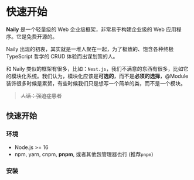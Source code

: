 # 快速开始

**Naily** 是一个轻量级的 Web 企业级框架，非常易于构建企业级的 Web 应用程序。它是免费开源的。

Naily 出现的初衷，其实就是一堆人聚在一起，为了极致的、饱含各种终极 TypeScript 哲学的 CRUD 体验而出谋划策的人。

和 Naily 类似的框架有很多，比如：`Nest.js`，我们不满意的东西有很多，比如它的模块化系统。我们认为，模块化应该是**可选的**，而不是**必须的选择**，@Module 装饰很多时候是累赘，有些时候我们只是想写一个简单的类，而不是一个模块。

> ~~人话：强迫症患者~~

## 快速开始

### 环境

- Node.js >= 16
- npm, yarn, cnpm, **pnpm**, 或者其他包管理器也行 (推荐`pnpm`)

### 安装
